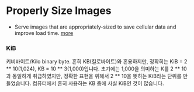 # Properly Size Images
- Serve images that are appropriately-sized to save cellular data and improve load time. [more](https://developer.chrome.com/docs/lighthouse/performance/uses-responsive-images/?utm_source=lighthouse&utm_medium=devtools)

### KiB 
키비바이트/Kilo binary byte. 흔히 KB(킬로바이트)와 혼용하지만, 정확히는 KiB = 2 ** 10(1,024), KB = 10 ** 3(1,000)입니다. 초기에는 1,000을 의미하는 K를 2 ** 10과 동일하게 취급하였지만, 정확한 표현을 위해서 2 ** 10을 뜻하는 KiB라는 단위를 만들었습니다. 컴퓨터에서 흔히 사용하는 KB 중에 사실 KiB인 것이 많습니다.